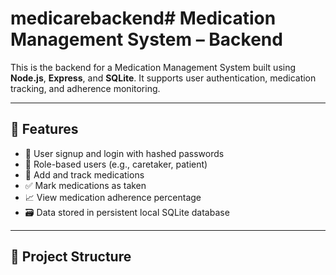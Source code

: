# medicarebackend# Medication Management System – Backend

This is the backend for a Medication Management System built using **Node.js**, **Express**, and **SQLite**. It supports user authentication, medication tracking, and adherence monitoring.

---

## 🚀 Features

- 🔐 User signup and login with hashed passwords
- 👤 Role-based users (e.g., caretaker, patient)
- 💊 Add and track medications
- ✅ Mark medications as taken
- 📈 View medication adherence percentage
- 🗃️ Data stored in persistent local SQLite database

---

## 📁 Project Structure

